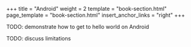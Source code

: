 +++
title = "Android"
weight = 2
template = "book-section.html"
page_template = "book-section.html"
insert_anchor_links = "right"
+++

TODO: demonstrate how to get to hello world on Android

TODO: discuss limitations
